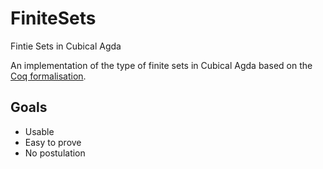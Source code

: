 # FiniteSets
Fintie Sets in Cubical Agda

An implementation of the type of finite sets in Cubical Agda based on the [Coq formalisation](https://dl.acm.org/citation.cfm?doid=3176245.3167085).


## Goals

* Usable
* Easy to prove
* No postulation
